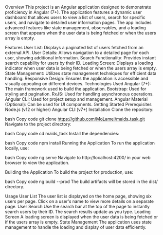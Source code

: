 Overview
This project is an Angular application designed to demonstrate proficiency in Angular (7+). The application features a dynamic user dashboard that allows users to view a list of users, search for specific users, and navigate to detailed user information pages. The app includes advanced features like state management, observables, and a loading screen that appears when the user data is being fetched or when the users array is empty.

Features
User List: Displays a paginated list of users fetched from an external API.
User Details: Allows navigation to a detailed page for each user, showing additional information.
Search Functionality: Provides instant search capability for users by their ID.
Loading Screen: Displays a loading indicator when user data is being fetched or when the users array is empty.
State Management: Utilizes state management techniques for efficient data handling.
Responsive Design: Ensures the application is accessible and visually appealing on different devices.
Technologies Used
Angular (7+): The main framework used to build the application.
Bootstrap: Used for styling and pagination.
RxJS: Used for handling asynchronous operations.
Angular CLI: Used for project setup and management.
Angular Material (Optional): Can be used for UI components.
Getting Started
Prerequisites
Node.js (v12 or higher)
Angular CLI (v7+)
Installation
Clone the repository:

bash
Copy code
git clone https://github.com/MoLamei/maids_task.git
Navigate to the project directory:

bash
Copy code
cd maids_task
Install the dependencies:

bash
Copy code
npm install
Running the Application
To run the application locally, use:

bash
Copy code
ng serve
Navigate to http://localhost:4200/ in your web browser to view the application.

Building the Application
To build the project for production, use:

bash
Copy code
ng build --prod
The build artifacts will be stored in the dist/ directory.

Usage
User List
The user list is displayed on the home page, showing six users per page.
Click on a user's name to view more details on a separate page.
User Search
Use the search bar at the top of the page to instantly search users by their ID.
The search results update as you type.
Loading Screen
A loading screen is displayed when the user data is being fetched or if the users array is empty.
State Management
The application uses state management to handle the loading and display of user data efficiently.